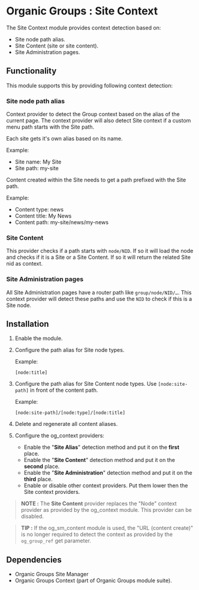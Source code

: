 # Organic Groups : Site Context
The Site Context module provides context detection based on:
* Site node path alias.
* Site Content (site or site content).
* Site Administration pages.


## Functionality
This module supports this by providing following context detection:

### Site node path alias
Context provider to detect the Group context based on the alias of the current
page. The context provider will also detect Site context if a custom menu path
starts with the Site path.

Each site gets it's own alias based on its name.

Example:
* Site name: My Site
* Site path: my-site

Content created within the Site needs to get a path prefixed with the Site path.

Example:
* Content type: news
* Content title: My News
* Content path: my-site/news/my-news


### Site Content
This provider checks if a path starts with `node/NID`. If so it will load the
node and checks if it is a Site or a Site Content. If so it will return the
related Site nid as context.


### Site Administration pages
All Site Administration pages have a router path like `group/node/NID/…`. This
context provider will detect these paths and use the `NID` to check if this is a
Site node.



## Installation
1. Enable the module.
2. Configure the path alias for Site node types.

   Example:

   ```
   [node:title]
   ```

3. Configure the path alias for Site Content node types. Use `[node:site-path]` in
   front of the content path.

   Example:

   ```
   [node:site-path]/[node:type]/[node:title]
   ```

4. Delete and regenerate all content aliases.

5. Configure the og_context providers:
   * Enable the "**Site Alias**" detection method and put it on the **first**
     place.
   * Enable the "**Site Content**" detection method and put it on the **second**
     place.
   * Enable the "**Site Administration**" detection method and put it on the
     **third** place.
   * Enable or disable other context providers. Put them lower then the Site
     context providers.

> **NOTE :**
> The **Site Content** provider replaces the "Node" context provider as provided
> by the og_context module. This provider can be disabled.

> **TIP :**
> If the og_sm_content module is used, the "URL (content create)" is no longer
> required to detect the context as provided by the `og_group_ref` get
> parameter.



## Dependencies
* Organic Groups Site Manager
* Organic Groups Context (part of Organic Groups module suite).
